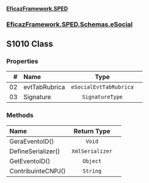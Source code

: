 #### [EficazFramework.SPED](EficazFrameworkSPED.md 'EficazFramework SPED')
### [EficazFramework.SPED.Schemas.eSocial](EficazFramework.SPED.Schemas.eSocial.md 'EficazFramework.SPED.Schemas.eSocial')

## S1010 Class
### Properties

| # | Name | Type | |
| ---: | :--- | :---: | :--- |
| 02 | evtTabRubrica | `eSocialEvtTabRubrica` |  |
| 03 | Signature | `SignatureType` |  |
### Methods

| Name | Return Type | |
| :--- | :---: | :--- |
| GeraEventoID() | `Void` |  |
| DefineSerializer() | `XmlSerializer` |  |
| GetEventoID() | `Object` |  |
| ContribuinteCNPJ() | `String` |  |
